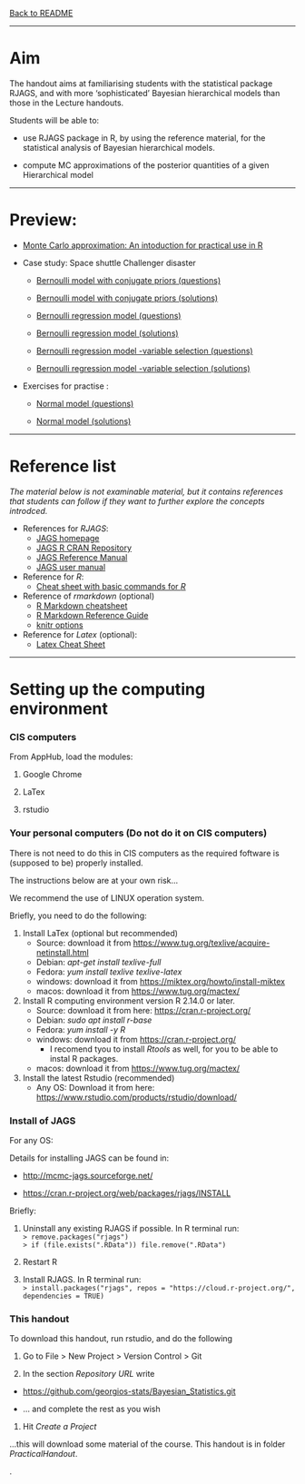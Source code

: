 [Back to
README](https://github.com/georgios-stats/Bayesian_Statistics/tree/master/ComputerPracticals#details-about-computer-practicals)

------------------------------------------------------------------------

Aim
===

The handout aims at familiarising students with the statistical package
RJAGS, and with more ‘sophisticated’ Bayesian hierarchical models than
those in the Lecture handouts.

Students will be able to:

-   use RJAGS package in R, by using the reference material, for the
    statistical analysis of Bayesian hierarchical models.

-   compute MC approximations of the posterior quantities of a given
    Hierarchical model

------------------------------------------------------------------------

Preview:
========

-   [Monte Carlo approximation: An intoduction for practical use in
    R](http://htmlpreview.github.io/?https://github.com/georgios-stats/Bayesian_Statistics/blob/master/ComputerPracticals/output/MCapproximators.nb.html)

-   Case study: Space shuttle Challenger disaster

    -   [Bernoulli model with conjugate priors
        (questions)](http://htmlpreview.github.io/?https://github.com/georgios-stats/Bayesian_Statistics/blob/master/ComputerPracticals/output/BernoulliModel_practical.nb.html)

    -   [Bernoulli model with conjugate priors
        (solutions)](http://htmlpreview.github.io/?https://github.com/georgios-stats/Bayesian_Statistics/blob/master/ComputerPracticals/output/BernoulliModel_full.nb.html)

    -   [Bernoulli regression model
        (questions)](http://htmlpreview.github.io/?https://github.com/georgios-stats/Bayesian_Statistics/blob/master/ComputerPracticals/output/BernoulliRegressionModel_practical.nb.html)

    -   [Bernoulli regression model
        (solutions)](http://htmlpreview.github.io/?https://github.com/georgios-stats/Bayesian_Statistics/blob/master/ComputerPracticals/output/BernoulliRegressionModel_full.nb.html)

    -   [Bernoulli regression model -variable selection
        (questions)](http://htmlpreview.github.io/?https://github.com/georgios-stats/Bayesian_Statistics/blob/master/ComputerPracticals/output/BernoulliRegressionModelVS_practical.nb.html)

    -   [Bernoulli regression model -variable selection
        (solutions)](http://htmlpreview.github.io/?https://github.com/georgios-stats/Bayesian_Statistics/blob/master/ComputerPracticals/output/BernoulliRegressionModelVS_full.nb.html)

-   Exercises for practise :

    -   [Normal model
        (questions)](http://htmlpreview.github.io/?https://github.com/georgios-stats/Bayesian_Statistics/blob/master/ComputerPracticals/output/NormalModel_practical.nb.html)

    -   [Normal model
        (solutions)](http://htmlpreview.github.io/?https://github.com/georgios-stats/Bayesian_Statistics/blob/master/ComputerPracticals/output/NormalModel_full.nb.html)

------------------------------------------------------------------------

Reference list
==============

*The material below is not examinable material, but it contains
references that students can follow if they want to further explore the
concepts introdced.*

-   References for *RJAGS*:
    -   [JAGS homepage](http://mcmc-jags.sourceforge.net)  
    -   [JAGS R CRAN
        Repository](https://cran.r-project.org/web/packages/rjags/index.html)  
    -   [JAGS Reference
        Manual](https://cran.r-project.org/web/packages/rjags/rjags.pdf)  
    -   [JAGS user
        manual](https://sourceforge.net/projects/mcmc-jags/files/Manuals/4.x/jags_user_manual.pdf/download)
-   Reference for *R*:
    -   [Cheat sheet with basic commands for
        *R*](https://www.rstudio.com/wp-content/uploads/2016/10/r-cheat-sheet-3.pdf)
-   Reference of *rmarkdown* (optional)
    -   [R Markdown
        cheatsheet](https://www.rstudio.com/wp-content/uploads/2016/03/rmarkdown-cheatsheet-2.0.pdf)  
    -   [R Markdown Reference
        Guide](http://442r58kc8ke1y38f62ssb208-wpengine.netdna-ssl.com/wp-content/uploads/2015/03/rmarkdown-reference.pdf)  
    -   [knitr options](https://yihui.name/knitr/options)
-   Reference for *Latex* (optional):
    -   [Latex Cheat
        Sheet](https://wch.github.io/latexsheet/latexsheet-a4.pdf)

------------------------------------------------------------------------

Setting up the computing environment
====================================

### CIS computers

From AppHub, load the modules:

1.  Google Chrome

2.  LaTex

3.  rstudio

### Your personal computers (Do not do it on CIS computers)

There is not need to do this in CIS computers as the required foftware
is (supposed to be) properly installed.

The instructions below are at your own risk…

We recommend the use of LINUX operation system.

Briefly, you need to do the following:

1.  Install LaTex (optional but recommended)
    -   Source: download it from
        <https://www.tug.org/texlive/acquire-netinstall.html>
    -   Debian: *apt-get install texlive-full*  
    -   Fedora: *yum install texlive texlive-latex*  
    -   windows: download it from
        <https://miktex.org/howto/install-miktex>
    -   macos: download it from <https://www.tug.org/mactex/>
2.  Install R computing environment version R 2.14.0 or later.
    -   Source: download it from here: <https://cran.r-project.org/>  
    -   Debian: *sudo apt install r-base*  
    -   Fedora: *yum install -y R*  
    -   windows: download it from <https://cran.r-project.org/>
        -   I recomend tyou to install *Rtools* as well, for you to be
            able to instal R packages.  
    -   macos: download it from <https://www.tug.org/mactex/>
3.  Install the latest Rstudio (recommended)
    -   Any OS: Download it from here:
        <https://www.rstudio.com/products/rstudio/download/>

### Install of JAGS

For any OS:

Details for installing JAGS can be found in:

-   <http://mcmc-jags.sourceforge.net/>

-   <https://cran.r-project.org/web/packages/rjags/INSTALL>

Briefly:

1.  Uninstall any existing RJAGS if possible. In R terminal run:  
    `> remove.packages("rjags")`  
    `> if (file.exists(".RData")) file.remove(".RData")`

2.  Restart R

3.  Install RJAGS. In R terminal run:  
    `> install.packages("rjags", repos = "https://cloud.r-project.org/", dependencies = TRUE)`

### This handout

To download this handout, run rstudio, and do the following

1.  Go to File &gt; New Project &gt; Version Control &gt; Git

2.  In the section *Repository URL* write

-   <https://github.com/georgios-stats/Bayesian_Statistics.git>

-   … and complete the rest as you wish

1.  Hit *Create a Project*

…this will download some material of the course. This handout is in
folder *PracticalHandout*.

.
